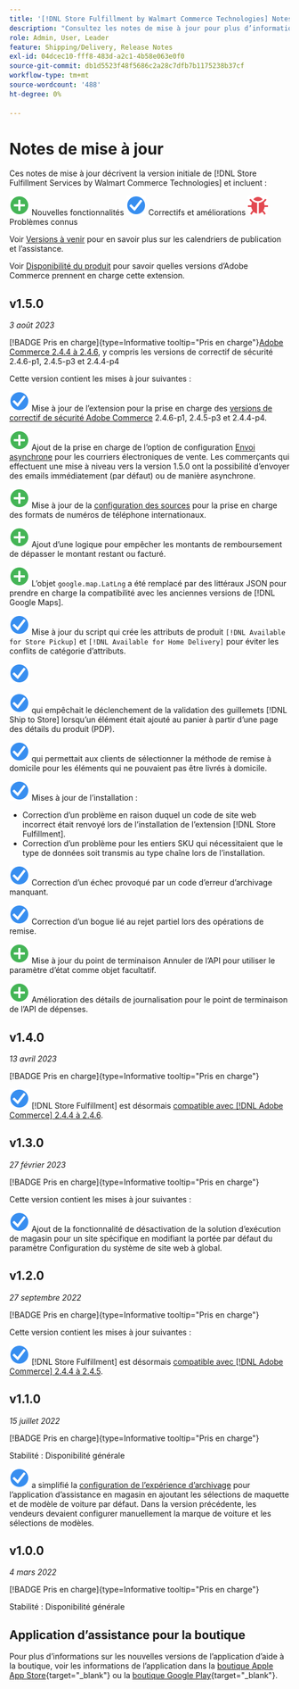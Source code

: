 ```yaml
---
title: '[!DNL Store Fulfillment by Walmart Commerce Technologies] Notes de mise à jour'
description: "Consultez les notes de mise à jour pour plus d’informations sur toutes les  [!DNL Store Fulfillment by Walmart Commerce Technologies] versions."
role: Admin, User, Leader
feature: Shipping/Delivery, Release Notes
exl-id: 04dcec10-fff8-483d-a2c1-4b58e063e0f0
source-git-commit: db1d5523f48f5686c2a28c7dfb7b1175238b37cf
workflow-type: tm+mt
source-wordcount: '488'
ht-degree: 0%

---
```


# Notes de mise à jour

Ces notes de mise à jour décrivent la version initiale de [!DNL Store Fulfillment Services by Walmart Commerce Technologies] et incluent :

![New](../assets/new.svg) Nouvelles fonctionnalités
![Problème corrigé](../assets/fix.svg) Correctifs et améliorations
![Problème connu](../assets/bug.svg) Problèmes connus

Voir [Versions à venir](https://experienceleague.adobe.com/docs/commerce-operations/release/planning/schedule.html) pour en savoir plus sur les calendriers de publication et l’assistance.

Voir [Disponibilité du produit](https://experienceleague.adobe.com/docs/commerce-operations/release/product-availability.html) pour savoir quelles versions d’Adobe Commerce prennent en charge cette extension.

## v1.5.0

*3 août 2023*

[!BADGE Pris en charge]{type=Informative tooltip="Pris en charge"}[Adobe Commerce 2.4.4 à 2.4.6](https://experienceleague.adobe.com/docs/commerce-operations/release/product-availability.html), y compris les versions de correctif de sécurité 2.4.6-p1, 2.4.5-p3 et 2.4.4-p4

Cette version contient les mises à jour suivantes :

![Nouveau](../assets/fix.svg) Mise à jour de l’extension pour la prise en charge des [versions de correctif de sécurité Adobe Commerce](https://experienceleague.adobe.com/docs/commerce-operations/release/notes/security-patches/overview.html) 2.4.6-p1, 2.4.5-p3 et 2.4.4-p4.

![Nouveau](../assets/new.svg)<!-- WMTP-918 --> Ajout de la prise en charge de l’option de configuration [Envoi asynchrone](sales-emails.md) pour les courriers électroniques de vente. Les commerçants qui effectuent une mise à niveau vers la version 1.5.0 ont la possibilité d’envoyer des emails immédiatement (par défaut) ou de manière asynchrone.

![Nouveau](../assets/new.svg)<!-- WMTP-916--> Mise à jour de la [configuration des sources](merchant-store-configuration.md) pour la prise en charge des formats de numéros de téléphone internationaux.

![New](../assets/new.svg) Ajout d’une logique pour empêcher les montants de remboursement de dépasser le montant restant ou facturé.

![New](../assets/new.svg)<!-- WMTP-882 --> L’objet `google.map.LatLng` a été remplacé par des littéraux JSON pour prendre en charge la compatibilité avec les anciennes versions de [!DNL Google Maps].

![ Correction d’un problème ](../assets/fix.svg)<!-- WMTP- --> Mise à jour du script qui crée les attributs de produit `[!DNL Available for Store Pickup]` et `[!DNL Available for Home Delivery]` pour éviter les conflits de catégorie d’attributs.

![ Correction d’un problème de compatibilité qui provoquait une boucle sans fin lors du chargement et de l’enregistrement de certaines entités.](../assets/fix.svg)<!-- WMTP-915 -->

![ Correction d’un problème ](../assets/fix.svg)<!-- WMTP-921 --> qui empêchait le déclenchement de la validation des guillemets [!DNL Ship to Store] lorsqu’un élément était ajouté au panier à partir d’une page des détails du produit (PDP).

![ Correction d’un problème ](../assets/fix.svg)<!-- WMTP- 932 --> qui permettait aux clients de sélectionner la méthode de remise à domicile pour les éléments qui ne pouvaient pas être livrés à domicile.

![Problème corrigé](../assets/fix.svg) Mises à jour de l’installation :

- <!-- WMTP-880--> Correction d’un problème en raison duquel un code de site web incorrect était renvoyé lors de l’installation de l’extension [!DNL Store Fulfillment].

- <!-- WMTP-878--> Correction d’un problème pour les entiers SKU qui nécessitaient que le type de données soit transmis au type chaîne lors de l’installation.

![Correction d’un problème](../assets/fix.svg)<!-- WMTP-915--> Correction d’un échec provoqué par un code d’erreur d’archivage manquant.

![Correction d’un problème](../assets/fix.svg)<!-- WMTP-932 --> Correction d’un bogue lié au rejet partiel lors des opérations de remise.

![New](../assets/new.svg)<!-- WMTP-953 --> Mise à jour du point de terminaison Annuler de l’API pour utiliser le paramètre d’état comme objet facultatif.

![Nouveau](../assets/new.svg)<!-- WMTP-960 --> Amélioration des détails de journalisation pour le point de terminaison de l’API de dépenses.

## v1.4.0

*13 avril 2023*

[!BADGE Pris en charge]{type=Informative tooltip="Pris en charge"}

![New](../assets/fix.svg) [!DNL Store Fulfillment] est désormais [compatible avec [!DNL Adobe Commerce] 2.4.4 à 2.4.6](https://experienceleague.adobe.com/docs/commerce-operations/release/product-availability.html).


## v1.3.0

*27 février 2023*

[!BADGE Pris en charge]{type=Informative tooltip="Pris en charge"}

Cette version contient les mises à jour suivantes :

![Nouveau](../assets/fix.svg)<!-- WMTP-795 --> Ajout de la fonctionnalité de désactivation de la solution d’exécution de magasin pour un site spécifique en modifiant la portée par défaut du paramètre Configuration du système de site web à global.

## v1.2.0

*27 septembre 2022*

[!BADGE Pris en charge]{type=Informative tooltip="Pris en charge"}

Cette version contient les mises à jour suivantes :

![New](../assets/fix.svg) [!DNL Store Fulfillment] est désormais [compatible avec [!DNL Adobe Commerce] 2.4.4 à 2.4.5](https://experienceleague.adobe.com/docs/commerce-operations/release/product-availability.html).


## v1.1.0

*15 juillet 2022*

[!BADGE Pris en charge]{type=Informative tooltip="Pris en charge"}

Stabilité : Disponibilité générale

![Nouveau](../assets/fix.svg)<!-- WMTP-731 --> a simplifié la [configuration de l’expérience d’archivage](check-in-experience-setup.md) pour l’application d’assistance en magasin en ajoutant les sélections de maquette et de modèle de voiture par défaut. Dans la version précédente, les vendeurs devaient configurer manuellement la marque de voiture et les sélections de modèles.

## v1.0.0

*4 mars 2022*

[!BADGE Pris en charge]{type=Informative tooltip="Pris en charge"}

Stabilité : Disponibilité générale

## Application d’assistance pour la boutique

Pour plus d’informations sur les nouvelles versions de l’application d’aide à la boutique, voir les informations de l’application dans la [boutique Apple App Store](https://apps.apple.com/us/app/store-assist-by-walmart/id1609281539){target="_blank"} ou la [boutique Google Play](https://play.google.com/store/apps/details?id=com.walmart.faas.storeassist){target="_blank"}.
